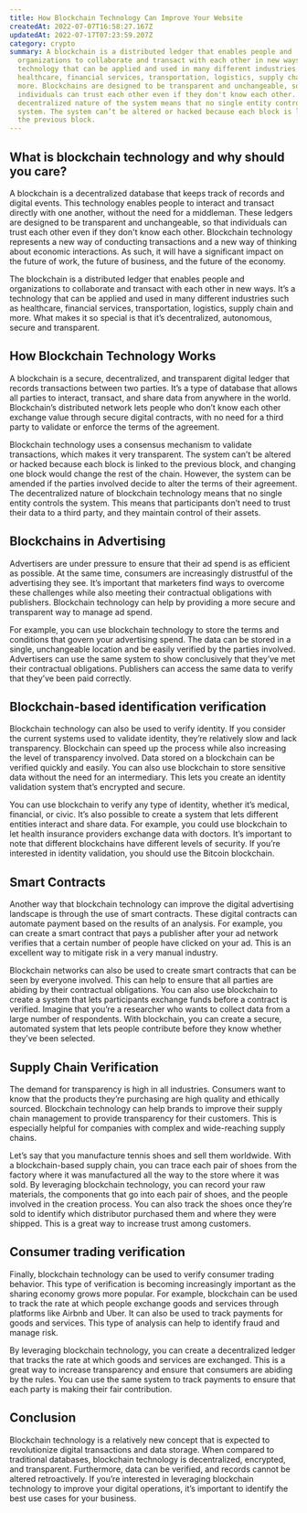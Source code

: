 ```yaml
---
title: How Blockchain Technology Can Improve Your Website
createdAt: 2022-07-07T16:58:27.167Z
updatedAt: 2022-07-17T07:23:59.207Z
category: crypto
summary: A blockchain is a distributed ledger that enables people and
  organizations to collaborate and transact with each other in new ways. It’s a
  technology that can be applied and used in many different industries such as
  healthcare, financial services, transportation, logistics, supply chain and
  more. Blockchains are designed to be transparent and unchangeable, so that
  individuals can trust each other even if they don't know each other. The
  decentralized nature of the system means that no single entity controls the
  system. The system can’t be altered or hacked because each block is linked to
  the previous block.
---
```


## What is blockchain technology and why should you care?

A blockchain is a decentralized database that keeps track of records and digital events. This technology enables people to interact and transact directly with one another, without the need for a middleman. These ledgers are designed to be transparent and unchangeable, so that individuals can trust each other even if they don't know each other. Blockchain technology represents a new way of conducting transactions and a new way of thinking about economic interactions. As such, it will have a significant impact on the future of work, the future of business, and the future of the economy.

The blockchain is a distributed ledger that enables people and organizations to collaborate and transact with each other in new ways. It’s a technology that can be applied and used in many different industries such as healthcare, financial services, transportation, logistics, supply chain and more. What makes it so special is that it’s decentralized, autonomous, secure and transparent.

## How Blockchain Technology Works

A blockchain is a secure, decentralized, and transparent digital ledger that records transactions between two parties. It’s a type of database that allows all parties to interact, transact, and share data from anywhere in the world. Blockchain’s distributed network lets people who don’t know each other exchange value through secure digital contracts, with no need for a third party to validate or enforce the terms of the agreement.

Blockchain technology uses a consensus mechanism to validate transactions, which makes it very transparent. The system can’t be altered or hacked because each block is linked to the previous block, and changing one block would change the rest of the chain. However, the system can be amended if the parties involved decide to alter the terms of their agreement. The decentralized nature of blockchain technology means that no single entity controls the system. This means that participants don’t need to trust their data to a third party, and they maintain control of their assets.

## Blockchains in Advertising

Advertisers are under pressure to ensure that their ad spend is as efficient as possible. At the same time, consumers are increasingly distrustful of the advertising they see. It’s important that marketers find ways to overcome these challenges while also meeting their contractual obligations with publishers. Blockchain technology can help by providing a more secure and transparent way to manage ad spend.

For example, you can use blockchain technology to store the terms and conditions that govern your advertising spend. The data can be stored in a single, unchangeable location and be easily verified by the parties involved. Advertisers can use the same system to show conclusively that they’ve met their contractual obligations. Publishers can access the same data to verify that they’ve been paid correctly.

## Blockchain-based identification verification

Blockchain technology can also be used to verify identity. If you consider the current systems used to validate identity, they’re relatively slow and lack transparency. Blockchain can speed up the process while also increasing the level of transparency involved. Data stored on a blockchain can be verified quickly and easily. You can also use blockchain to store sensitive data without the need for an intermediary. This lets you create an identity validation system that’s encrypted and secure.

You can use blockchain to verify any type of identity, whether it’s medical, financial, or civic. It’s also possible to create a system that lets different entities interact and share data. For example, you could use blockchain to let health insurance providers exchange data with doctors. It’s important to note that different blockchains have different levels of security. If you’re interested in identity validation, you should use the Bitcoin blockchain.

## Smart Contracts

Another way that blockchain technology can improve the digital advertising landscape is through the use of smart contracts. These digital contracts can automate payment based on the results of an analysis. For example, you can create a smart contract that pays a publisher after your ad network verifies that a certain number of people have clicked on your ad. This is an excellent way to mitigate risk in a very manual industry.

Blockchain networks can also be used to create smart contracts that can be seen by everyone involved. This can help to ensure that all parties are abiding by their contractual obligations. You can also use blockchain to create a system that lets participants exchange funds before a contract is verified. Imagine that you’re a researcher who wants to collect data from a large number of respondents. With blockchain, you can create a secure, automated system that lets people contribute before they know whether they’ve been selected.

## Supply Chain Verification

The demand for transparency is high in all industries. Consumers want to know that the products they’re purchasing are high quality and ethically sourced. Blockchain technology can help brands to improve their supply chain management to provide transparency for their customers. This is especially helpful for companies with complex and wide-reaching supply chains.

Let’s say that you manufacture tennis shoes and sell them worldwide. With a blockchain-based supply chain, you can trace each pair of shoes from the factory where it was manufactured all the way to the store where it was sold. By leveraging blockchain technology, you can record your raw materials, the components that go into each pair of shoes, and the people involved in the creation process. You can also track the shoes once they’re sold to identify which distributor purchased them and where they were shipped. This is a great way to increase trust among customers.

## Consumer trading verification

Finally, blockchain technology can be used to verify consumer trading behavior. This type of verification is becoming increasingly important as the sharing economy grows more popular. For example, blockchain can be used to track the rate at which people exchange goods and services through platforms like Airbnb and Uber. It can also be used to track payments for goods and services. This type of analysis can help to identify fraud and manage risk.

By leveraging blockchain technology, you can create a decentralized ledger that tracks the rate at which goods and services are exchanged. This is a great way to increase transparency and ensure that consumers are abiding by the rules. You can use the same system to track payments to ensure that each party is making their fair contribution. 

## Conclusion

Blockchain technology is a relatively new concept that is expected to revolutionize digital transactions and data storage. When compared to traditional databases, blockchain technology is decentralized, encrypted, and transparent. Furthermore, data can be verified, and records cannot be altered retroactively. If you’re interested in leveraging blockchain technology to improve your digital operations, it’s important to identify the best use cases for your business.
